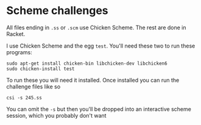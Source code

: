 # Scheme challenges

All files ending in `.ss` or `.scm` use Chicken Scheme. The rest are done in Racket.

I use Chicken Scheme and the egg `test`. You'll need these two to run these programs:

```
sudo apt-get install chicken-bin libchicken-dev libchicken6
sudo chicken-install test
```

To run these you will need it installed. Once installed you can run the challenge files like so

`csi -s 245.ss`

You can omit the `-s` but then you'll be dropped into an interactive scheme session, which you probably don't want


